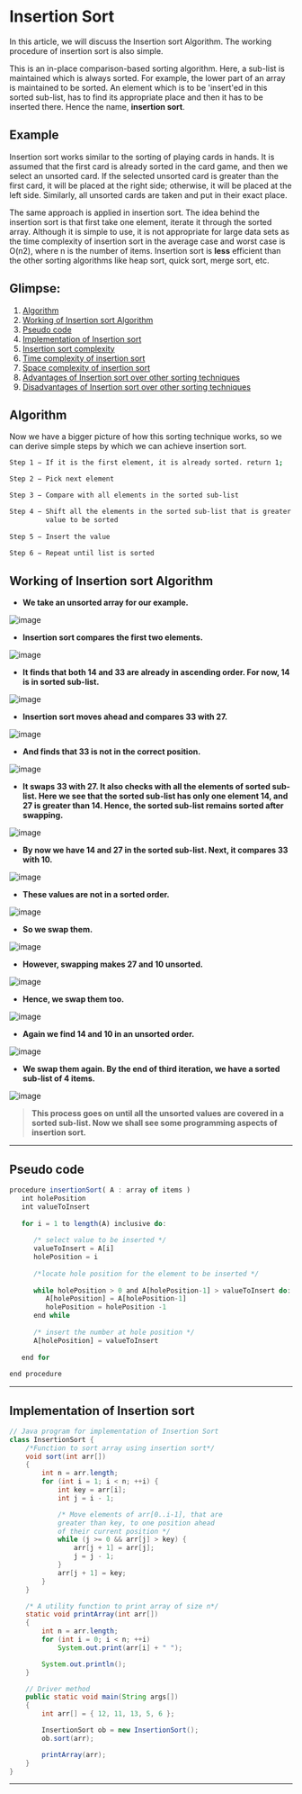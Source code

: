 # Insertion Sort
In this article, we will discuss the Insertion sort Algorithm. The working procedure of insertion sort is also simple.

This is an in-place comparison-based sorting algorithm. Here, a sub-list is maintained which is always sorted. For example, the lower part of an array is maintained to be sorted. An element which is to be 'insert'ed in this sorted sub-list, has to find its appropriate place and then it has to be inserted there. Hence the name, **insertion sort**.

<b>Example</b>
----
Insertion sort works similar to the sorting of playing cards in hands. It is assumed that the first card is already sorted in the card game, and then we select an unsorted card. If the selected unsorted card is greater than the first card, it will be placed at the right side; otherwise, it will be placed at the left side. Similarly, all unsorted cards are taken and put in their exact place.

The same approach is applied in insertion sort. The idea behind the insertion sort is that first take one element, iterate it through the sorted array. Although it is simple to use, it is not appropriate for large data sets as the time complexity of insertion sort in the average case and worst case is O(n2), where n is the number of items. Insertion sort is **less** efficient than the other sorting algorithms like heap sort, quick sort, merge sort, etc.

## Glimpse:
1.	[Algorithm](#algorithm)
2.	[Working of Insertion sort Algorithm](#working-of-insertion-sort-algorithm)
3.	[Pseudo code](#pseudo-code)
4.	[Implementation of Insertion sort](#implementation-of-insertion-sort)
5.	[Insertion sort complexity](#insertion-sort-complexity)
6.	[Time complexity of insertion sort](#time-complexity)
7.	[Space complexity of insertion sort](#space-complexity)
8.	[Advantages of Insertion sort over other sorting techniques](#advantages-of-insertion-sort-over-other-sorting-techniques)
9.	[Disadvantages of Insertion sort over other sorting techniques](#disadvantages-of-insertion-sort-over-other-sorting-techniques)

## Algorithm
Now we have a bigger picture of how this sorting technique works, so we can derive simple steps by which we can achieve insertion sort.
```sh
Step 1 − If it is the first element, it is already sorted. return 1;

Step 2 − Pick next element

Step 3 − Compare with all elements in the sorted sub-list

Step 4 − Shift all the elements in the sorted sub-list that is greater than the 
         value to be sorted
         
Step 5 − Insert the value

Step 6 − Repeat until list is sorted
```

## Working of Insertion sort Algorithm
* <b>We take an unsorted array for our example.</b>

![image](https://user-images.githubusercontent.com/59999317/137070380-1e334d01-ceee-4821-8032-e78f52e51539.png)

* <b>Insertion sort compares the first two elements.</b>

![image](https://user-images.githubusercontent.com/59999317/137071317-4cb3ba05-20e8-4e50-8195-6fa6e01ae5b1.png)

* <b>It finds that both 14 and 33 are already in ascending order. For now, 14 is in sorted sub-list.</b>

![image](https://user-images.githubusercontent.com/59999317/137071342-83a8dd88-9cff-4cc4-a9a4-7b89609d4a2c.png)

* <b>Insertion sort moves ahead and compares 33 with 27.</b>

![image](https://user-images.githubusercontent.com/59999317/137071421-5192a6d2-445d-4bd7-b77c-a7b07eae65a8.png)

* <b>And finds that 33 is not in the correct position.</b>

![image](https://user-images.githubusercontent.com/59999317/137071433-593556c0-11ee-4f21-a201-7adf5b8f4680.png)

* <b>It swaps 33 with 27. It also checks with all the elements of sorted sub-list. Here we see that the sorted sub-list has only one element 14, and 27 is greater than 14. Hence, the sorted sub-list remains sorted after swapping.</b>

![image](https://user-images.githubusercontent.com/59999317/137071448-21886256-a021-45c3-9410-12066723502f.png)

* <b>By now we have 14 and 27 in the sorted sub-list. Next, it compares 33 with 10.</b>

![image](https://user-images.githubusercontent.com/59999317/137071459-02057ea8-6271-4a44-88d1-8db545962be0.png)

* <b>These values are not in a sorted order.</b>

![image](https://user-images.githubusercontent.com/59999317/137071483-2abe14b9-d025-4187-9c52-58f47c91e15d.png)

* <b>So we swap them.</b>

![image](https://user-images.githubusercontent.com/59999317/137071514-855f53f1-2473-4159-a3a9-24de68985f90.png)

* <b>However, swapping makes 27 and 10 unsorted.</b>

![image](https://user-images.githubusercontent.com/59999317/137071536-abb806f5-c8e7-4477-b6ce-993c72347687.png)

* <b>Hence, we swap them too.</b>

![image](https://user-images.githubusercontent.com/59999317/137071548-4d667524-f8b5-4ce4-b213-47809f4d5c2a.png)

* <b>Again we find 14 and 10 in an unsorted order.</b>

![image](https://user-images.githubusercontent.com/59999317/137071563-2a5d9810-454a-4463-84ac-7dade2df8629.png)

* <b>We swap them again. By the end of third iteration, we have a sorted sub-list of 4 items.</b>

![image](https://user-images.githubusercontent.com/59999317/137071572-fda62b1d-bde9-4d24-8b33-caf16db32d23.png)

><b>This process goes on until all the unsorted values are covered in a sorted sub-list. Now we shall see some programming aspects of insertion sort.</b>

---

## Pseudo code
```js
procedure insertionSort( A : array of items )
   int holePosition
   int valueToInsert
	
   for i = 1 to length(A) inclusive do:
	
      /* select value to be inserted */
      valueToInsert = A[i]
      holePosition = i
      
      /*locate hole position for the element to be inserted */
		
      while holePosition > 0 and A[holePosition-1] > valueToInsert do:
         A[holePosition] = A[holePosition-1]
         holePosition = holePosition -1
      end while
		
      /* insert the number at hole position */
      A[holePosition] = valueToInsert
      
   end for
	
end procedure
```
---

## Implementation of Insertion sort
```java
// Java program for implementation of Insertion Sort
class InsertionSort {
	/*Function to sort array using insertion sort*/
	void sort(int arr[])
	{
		int n = arr.length;
		for (int i = 1; i < n; ++i) {
			int key = arr[i];
			int j = i - 1;

			/* Move elements of arr[0..i-1], that are
			greater than key, to one position ahead
			of their current position */
			while (j >= 0 && arr[j] > key) {
				arr[j + 1] = arr[j];
				j = j - 1;
			}
			arr[j + 1] = key;
		}
	}

	/* A utility function to print array of size n*/
	static void printArray(int arr[])
	{
		int n = arr.length;
		for (int i = 0; i < n; ++i)
			System.out.print(arr[i] + " ");

		System.out.println();
	}

	// Driver method
	public static void main(String args[])
	{
		int arr[] = { 12, 11, 13, 5, 6 };

		InsertionSort ob = new InsertionSort();
		ob.sort(arr);

		printArray(arr);
	}
} 
```
---

